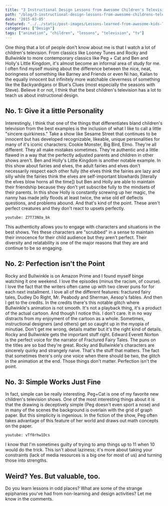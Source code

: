 ```yaml
---
title: "3 Instructional Design Lessons from Awesome Children's Television"
path: "/blog/3-instructional-design-lessons-from-awesome-childrens-television"
date: '2015-03-05'
featured: "../../static/post-images/Lessons-learned-from-awesome-kids-TV.png"
categories: ["Design"]
tags: ["animation", "children", "lessons", "television", "tv"]
---
```


One thing that a lot of people don't know about me is that I watch a lot of children's television. From classics like Looney Tunes and Rocky and Bullwinkle to more contemporary classics like Peg + Cat and Ben and Holly's Little Kingdom, it's almost become an informal area of study for me. I often find myself musing about the difference between the nice, neat, boringness of something like Barney and Friends or even Ni hao, Kailan to the equally innocent but infinitely more watchable cleverness of something like the Backyardigans or Blue's Clues (most especially the seasons with Steve). Believe it or not, I think that the best children's television has a lot to teach us about instructional design.

## No. 1: Give it a little Personality

Interestingly, I think that one of the things that differentiates bland children's television from the best examples is the inclusion of what I like to call a little "sincere quirkiness." Take a show like Sesame Street that continues to be innocent but has developed recognizable, likeable, unique personalities for many of it's iconic characters: Cookie Monster, Big Bird, Elmo. They're all different. They all make mistakes sometimes. They're authentic and a little flawed in a way that the perfectly adjusted parents and children in other shows aren't. Ben and Holly's Little Kingdom is another notable example. In this show about fairies and elves, the adult fairies and elves don't necessarily respect each other fully (the elves think the fairies are lazy and silly while the fairies think the elves are self-important blowhards [literally the elves blow horns all the time]) but Ben and Holly are able to maintain their friendship because they don't yet subscribe fully to the mindsets of their parents. In this show Holly is constantly screwing up her magic, the nanny has made jelly floods at least twice, the wise old elf deflects questions, and problems abound. And that's kind of the point. These aren't perfect creatures and they don't react to upsets perfectly.

`youtube: Z7T73NOa_bk`

This authenticity allows you to engage with characters and situations in the best shows. Yes these characters are "scrubbed" in a sense to maintain their innocence for their child audience but they aren't perfect. Their diversity and relatability is one of the major reasons that they are and continue to be so engaging.

## No. 2: Perfection isn't the Point

Rocky and Bullwinkle is on Amazon Prime and I found myself binge watching it one weekend. I love the episodes (minus the racism, of course). I love the fact that the writers often came up with two clever puns for for each next installment. I love all of the different features: fractured fairy tales, Dudley Do Right, Mr. Peabody and Sherman, Aesop's fables. And then I get to the credits. In the credits there's this notable glitch where Bullwinkle's animation is not smooth. It's not a playback thing, it's a product of the actual cartoon. And though I notice this. I don't care. It in no way distracts from my enjoyment of the cartoon as a whole. Sometimes, instructional designers (and others) get so caught up in the myopia of minutiae. Don't get me wrong, details matter but it's the right kind of details. Rocky and Bullwinkle gets the important stuff right. Edward Everett Norton is the perfect voice for the narrator of Fractured Fairy Tales. The puns on the titles are so bad they're great. Rocky and Bullwinkle's characters are sincerely quirky and strangely naive. That's the stuff that matters. The fact that sometimes there's only one voice when there should be two, the glitch in the animation at the end. Those things don't matter. Perfection isn't the point.

## No. 3: Simple Works Just Fine

In fact, simple can be really interesting. Peg+Cat is one of my favorite new children's television shows. One of the most interesting things about it is that the drawing is deceptively simple (Peg doesn't even sport a nose) and in many of the scenes the background is overlain with the grid of graph paper. But this simplicity is ingenious. In the fiction of the show, Peg often takes advantage of this feature of her world and draws out math concepts on the paper.

`youtube: vTf0rhw1Dcs`

I know that I'm sometimes guilty of trying to amp things up to 11 when 10 would do the trick. This isn't about laziness; it's more about taking your constraints (lack of media resources is a big one for most of us) and turning those into strengths.

## Weird? Yes. But valuable, too.

Do you learn lessons in odd places? What are some of the strange epiphanies you've had from non-learning and design activities? Let me know in the comments.
